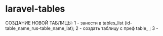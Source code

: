# laravel-tables 

СОЗДАНИЕ НОВОЙ ТАБЛИЦЫ:
1 - занести в tables_list (id-table_name_rus-table_name_lat);
2 - создать таблицу с преф table_ ;
3 - 
